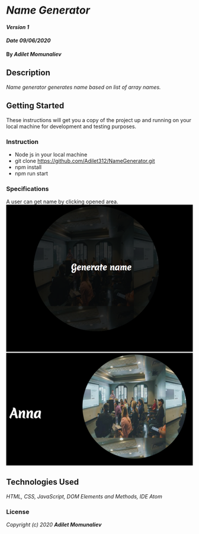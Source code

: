 
# _Name Generator_

#### _Version 1_
#### _Date 09/06/2020_
#### By _**Adilet Momunaliev**_

## Description

_Name generator generates name based on list of array names._

## Getting Started

These instructions will get you a copy of the project up and running on your local machine for development and testing purposes.

### Instruction

* Node js in your local machine
* git clone https://github.com/Adilet312/NameGenerator.git
* npm install
* npm run start
### Specifications
A user can get name by clicking opened area.
![min-width:420px](name_gen1.png)
![min-width:420px](name_gen2.png)
## Technologies Used

_HTML, CSS, JavaScript, DOM Elements and Methods, IDE Atom_

### License

*_Copyright (c) 2020 **Adilet Momunaliev**_*
